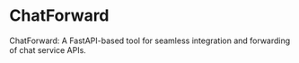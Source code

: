 # ChatForward
ChatForward: A FastAPI-based tool for seamless integration and forwarding of chat service APIs.
